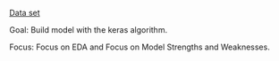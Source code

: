 [Data set](https://www.kaggle.com/datasets/blastchar/telco-customer-churn)

Goal: Build model with the keras algorithm.

Focus: Focus on EDA and Focus on Model Strengths and Weaknesses.
